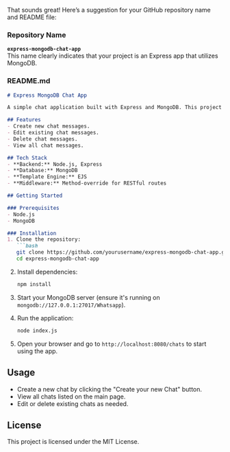 That sounds great! Here’s a suggestion for your GitHub repository name and README file:

### Repository Name
**`express-mongodb-chat-app`**  
This name clearly indicates that your project is an Express app that utilizes MongoDB.

### README.md
```markdown
# Express MongoDB Chat App

A simple chat application built with Express and MongoDB. This project demonstrates the use of RESTful APIs to create, edit, and delete chat messages.

## Features
- Create new chat messages.
- Edit existing chat messages.
- Delete chat messages.
- View all chat messages.

## Tech Stack
- **Backend:** Node.js, Express
- **Database:** MongoDB
- **Template Engine:** EJS
- **Middleware:** Method-override for RESTful routes

## Getting Started

### Prerequisites
- Node.js
- MongoDB

### Installation
1. Clone the repository:
   ```bash
   git clone https://github.com/yourusername/express-mongodb-chat-app.git
   cd express-mongodb-chat-app
   ```

2. Install dependencies:
   ```bash
   npm install
   ```

3. Start your MongoDB server (ensure it's running on `mongodb://127.0.0.1:27017/Whatsapp`).

4. Run the application:
   ```bash
   node index.js
   ```

5. Open your browser and go to `http://localhost:8080/chats` to start using the app.

## Usage
- Create a new chat by clicking the "Create your new Chat" button.
- View all chats listed on the main page.
- Edit or delete existing chats as needed.

## License
This project is licensed under the MIT License.
```

